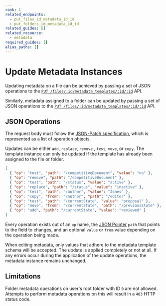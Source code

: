 ```yaml
---
rank: 1
related_endpoints:
  - put_files_id_metadata_id_id
  - put_folders_id_metadata_id_id
related_guides: []
related_resource:
  - metadata
required_guides: []
alias_paths: []
---
```


# Update Metadata Instances

Updating metadata on a file can be achieved by passing a set of JSON operations
to the [`PUT /files/:id/metadata_templates/:id/:id`][files_endpoint] API.

<Samples id="put_files_id_metadata_id_id" />

Similarly, metadata assigned to a folder can be updated by passing a set of JSON
operations to the [`PUT /files/:id/metadata_templates/:id/:id`][folders_endpoint]
API.

<Samples id="put_folders_id_metadata_id_id" />

## JSON Operations

The request body must follow the [JSON-Patch specification][jsonpatch], which is
represented as a list of operation objects.

Updates can be either `add`, `replace`, `remove` , `test`, `move`, or `copy`.
The template instance can only be updated if the template has already been
assigned to the file or folder.

```json
[
  { "op": "test", "path": "/competitiveDocument", "value": "no" },
  { "op": "remove", "path": "/competitiveDocument" },
  { "op": "test", "path": "/status", "value": "active" },
  { "op": "replace", "path": "/status", "value": "inactive" },
  { "op": "test", "path": "/author", "value": "Jones" },
  { "op": "copy", "from": "/author", "path": "/editor" },
  { "op": "test", "path": "/currentState", "value": "proposal" },
  { "op": "move", "from": "/currentState", "path": "/previousState" },
  { "op": "add", "path": "/currentState", "value": "reviewed" }
]
```

Every operation exists out of an `op` name, the [JSON Pointer][pointer] `path`
that points to the field to changes, and an optional `value` or `from` value
depending on the operation being made.

<Message>
  When editing metadata, only values that adhere to the metadata template schema
  will be accepted. The update is applied completely or not at all. If any
  errors occur during the application of the update operations, the metadata
  instance remains unchanged.
</Message>

## Limitations

Folder metadata operations on user's root folder with ID `0` are not allowed.
Attempts to perform metadata operations on this will result in a `403` HTTP
status code.

[files_endpoint]: e://put_files_id_metadata_id_id
[folders_endpoint]: e://put_folders_id_metadata_id_id
[jsonpatch]: https://tools.ietf.org/html/rfc6902
[pointer]: https://tools.ietf.org/html/rfc6901

